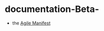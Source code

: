 # documentation-Beta-

* the [Agile Manifest](https://www.agilealliance.org/agile101/the-agile-manifesto/)
